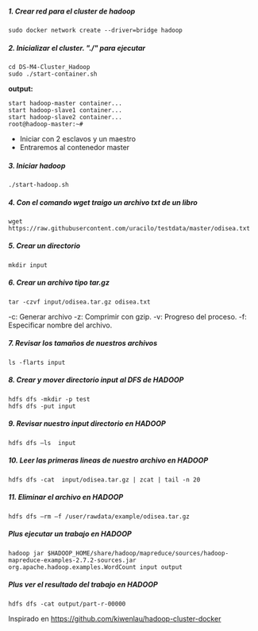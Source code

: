 ##### 1. Crear red para el cluster de hadoop

```
sudo docker network create --driver=bridge hadoop
```

##### 2. Inicializar el cluster. "./" para ejecutar 

```
cd DS-M4-Cluster_Hadoop
sudo ./start-container.sh
```

**output:**

```
start hadoop-master container...
start hadoop-slave1 container...
start hadoop-slave2 container...
root@hadoop-master:~# 
```
- Iniciar con 2  esclavos y un maestro
- Entraremos al contenedor master

##### 3. Iniciar hadoop

```
./start-hadoop.sh
```

##### 4. Con el comando wget traigo un archivo txt de un libro

```
wget https://raw.githubusercontent.com/uracilo/testdata/master/odisea.txt
```

##### 5. Crear un directorio

```
mkdir input
```

##### 6. Crear un archivo tipo tar.gz

```
tar -czvf input/odisea.tar.gz odisea.txt
```

-c: Generar archivo
-z: Comprimir con gzip.
-v: Progreso del proceso.
-f: Especificar nombre del archivo.


##### 7. Revisar los tamaños de nuestros archivos

```
ls -flarts input
```
##### 8. Crear y mover  directorio input al DFS de  HADOOP

```
hdfs dfs -mkdir -p test
hdfs dfs -put input
```

##### 9. Revisar nuestro input directorio en HADOOP

```
hdfs dfs –ls  input
```

##### 10. Leer las primeras lineas de nuestro archivo en HADOOP

```
hdfs dfs -cat  input/odisea.tar.gz | zcat | tail -n 20
```

##### 11. Eliminar el archivo en HADOOP

```
hdfs dfs –rm –f /user/rawdata/example/odisea.tar.gz
```

##### Plus ejecutar un trabajo en HADOOP

```
hadoop jar $HADOOP_HOME/share/hadoop/mapreduce/sources/hadoop-mapreduce-examples-2.7.2-sources.jar org.apache.hadoop.examples.WordCount input output
```

##### Plus ver el resultado del trabajo en HADOOP

```
hdfs dfs -cat output/part-r-00000
```

Inspirado en https://github.com/kiwenlau/hadoop-cluster-docker
